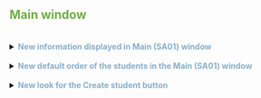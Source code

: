 ## <span style="color:#70ad47">Main window</span>
<br>
<details>
<summary><span style="color:#88AEC9"><b>New information displayed in Main (SA01) window</b></span></summary>
<br>

&nbsp;&nbsp;<font size="2" font color="	#424747">_**Benefit**: The **Main (SA01)** window will now display only the most needed information._</font>

&nbsp;&nbsp;Now, the fields displayed in the **Main (SA01)** window are _first name, last name, course and city_. We have made the following changes:
+ Deleted deprecated fields:
    + _Address_
+ Deleted fields from default view:
    + _Email_
    + _Phone_
    + _Country_
    + _University_
+ Added new field:
    + _City_
</details>

<br>
<details>
<summary><span style="color:#88AEC9"><b>New default order of the students in the Main (SA01) window</b></span></summary>
<br>

&nbsp;&nbsp;<font size="2">_**Benefit**: The user can now see the most recently updated entries first_</font>

&nbsp;&nbsp;The **Main (SA01)** window now displays the most recent students first.
</details>

<br>
<details>
<summary><span style="color:#88AEC9"><b>New look for the Create student button</b></span></summary>
<br>

&nbsp;&nbsp;<font size="2">_**Benefit**: The **Create student** button is now more visible and intuitive._</font>

&nbsp;&nbsp;The **Create student** button's look, in the **Main (SA01)** window, has been updated to be more accessible.
</details>